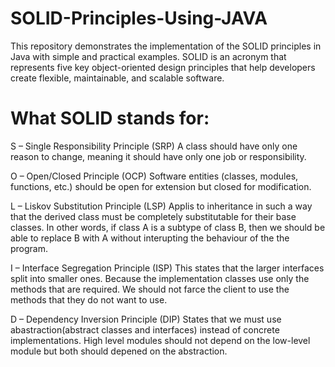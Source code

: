 # SOLID-Principles-Using-JAVA
This repository demonstrates the implementation of the SOLID principles in Java with simple and practical examples. SOLID is an acronym that represents five key object-oriented design principles that help developers create flexible, maintainable, and scalable software.

# What SOLID stands for:
S – Single Responsibility Principle (SRP)
A class should have only one reason to change, meaning it should have only one job or responsibility.

O – Open/Closed Principle (OCP)
Software entities (classes, modules, functions, etc.) should be open for extension but closed for modification.

L – Liskov Substitution Principle (LSP)
Applis to inheritance in such a way that the derived class must be completely substitutable for their base classes. In other words, if class A is a subtype of class B, then we should be able to replace B with A without interupting the behaviour of the the program.

I – Interface Segregation Principle (ISP)
This states that the larger interfaces split into smaller ones. Because the implementation classes use only the methods that are required. We should not farce the client to use the methods that they do not want to use.

D – Dependency Inversion Principle (DIP)
States that we must use abastraction(abstract classes and interfaces) instead of concrete implementations. High level modules should not depend on the low-level module but both should depened on the abstraction.
